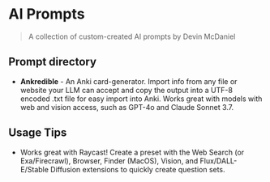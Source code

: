 # AI Prompts
> A collection of custom-created AI prompts by Devin McDaniel

## Prompt directory

- **Ankredible** - An Anki card-generator. Import info from any file or website your LLM can accept and copy the output into a UTF-8 encoded .txt file for easy import into Anki. Works great with models with web and vision access, such as GPT-4o and Claude Sonnet 3.7.

## Usage Tips
- Works great with Raycast! Create a preset with the Web Search (or Exa/Firecrawl), Browser, Finder (MacOS), Vision, and Flux/DALL-E/Stable Diffusion extensions to quickly create question sets.
